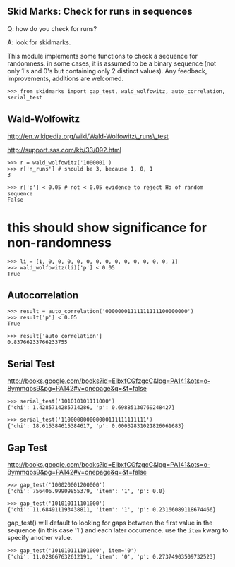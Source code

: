 Skid Marks: Check for runs in sequences
---------------------------------------

  Q: how do you check for runs?

  A: look for skidmarks.

This module implements some functions to check a sequence for randomness.
in some cases, it is assumed to be a binary sequence (not only 1's and 0's
but containing only 2 distinct values).
Any feedback, improvements, additions are welcomed.

    >>> from skidmarks import gap_test, wald_wolfowitz, auto_correlation, serial_test


Wald-Wolfowitz
--------------

http://en.wikipedia.org/wiki/Wald-Wolfowitz\_runs\_test

http://support.sas.com/kb/33/092.html

    >>> r = wald_wolfowitz('1000001')
    >>> r['n_runs'] # should be 3, because 1, 0, 1
    3

    >>> r['p'] < 0.05 # not < 0.05 evidence to reject Ho of random sequence
    False

# this should show significance for non-randomness
    >>> li = [1, 0, 0, 0, 0, 0, 0, 0, 0, 0, 0, 0, 0, 0, 1]
    >>> wald_wolfowitz(li)['p'] < 0.05
    True



Autocorrelation
---------------

    >>> result = auto_correlation('00000001111111111100000000')
    >>> result['p'] < 0.05
    True

    >>> result['auto_correlation']
    0.83766233766233755


Serial Test
-----------

http://books.google.com/books?id=EIbxfCGfzgcC&lpg=PA141&ots=o-8ymmqbs9&pg=PA142#v=onepage&q=&f=false

    >>> serial_test('101010101111000')
    {'chi': 1.4285714285714286, 'p': 0.69885130769248427}

    >>> serial_test('110000000000000111111111111')
    {'chi': 18.615384615384617, 'p': 0.00032831021826061683}


Gap Test
--------

http://books.google.com/books?id=EIbxfCGfzgcC&lpg=PA141&ots=o-8ymmqbs9&pg=PA142#v=onepage&q=&f=false

    >>> gap_test('100020001200000')
    {'chi': 756406.99909855379, 'item': '1', 'p': 0.0}

    >>> gap_test('101010111101000')
    {'chi': 11.684911193438811, 'item': '1', 'p': 0.23166089118674466}

gap\_test() will default to looking for gaps between the first value in
the sequence (in this case '1') and each later occurrence. use the `item`
kwarg to specify another value.

    >>> gap_test('101010111101000', item='0')
    {'chi': 11.028667632612191, 'item': '0', 'p': 0.27374903509732523}
